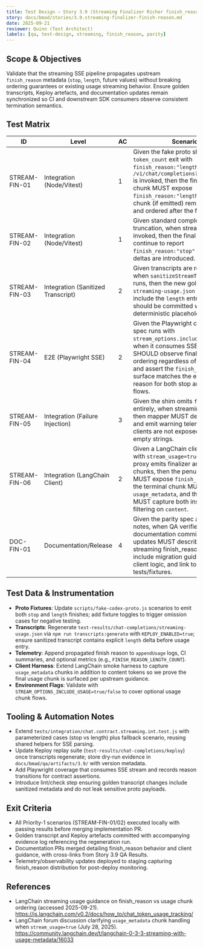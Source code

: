 ```yaml
---
title: Test Design — Story 3.9 (Streaming Finalizer Richer finish_reason)
story: docs/bmad/stories/3.9.streaming-finalizer-finish-reason.md
date: 2025-09-21
reviewer: Quinn (Test Architect)
labels: [qa, test-design, streaming, finish_reason, parity]
---
```


## Scope & Objectives

Validate that the streaming SSE pipeline propagates upstream `finish_reason` metadata (`stop`, `length`, future values) without breaking ordering guarantees or existing usage streaming behavior. Ensure golden transcripts, Keploy artefacts, and documentation updates remain synchronized so CI and downstream SDK consumers observe consistent termination semantics.

## Test Matrix

| ID            | Level                              | AC  | Scenario                                                                                                                                                                                                                                                                                        | Rationale                                                                |
| ------------- | ---------------------------------- | --- | ----------------------------------------------------------------------------------------------------------------------------------------------------------------------------------------------------------------------------------------------------------------------------------------------- | ------------------------------------------------------------------------ |
| STREAM-FIN-01 | Integration (Node/Vitest)          | 1   | Given the fake proto shim emits a `token_count` exit with `finish_reason:"length"`, when `/v1/chat/completions?stream=true` is invoked, then the finalizer SSE chunk MUST expose `finish_reason:"length"` while usage chunk (if emitted) remains separate and ordered after the finalizer.      | Proves truncation metadata flows through mapper (primary parity gap).    |
| STREAM-FIN-02 | Integration (Node/Vitest)          | 1   | Given standard completion without truncation, when streaming is invoked, then the final chunk MUST continue to report `finish_reason:"stop"` and no extra deltas are introduced.                                                                                                                | Guards against regressions to default stop semantics.                    |
| STREAM-FIN-03 | Integration (Sanitized Transcript) | 2   | Given transcripts are regenerated, when `sanitizeStreamTranscript` runs, then the new golden `streaming-usage.json` SHOULD include the `length` entry and the diff should be committed with deterministic placeholders.                                                                         | Keeps contract fixtures aligned with new output.                         |
| STREAM-FIN-04 | E2E (Playwright SSE)               | 2   | Given the Playwright chat streaming spec runs with `stream_options.include_usage=true`, when it consumes SSE, then it SHOULD observe finalizer → usage ordering regardless of finish reason and assert the `finish_reason` surface matches the expected reason for both stop and length flows.  | Ensures browser-level consumers receive consistent ordering and reasons. |
| STREAM-FIN-05 | Integration (Failure Injection)    | 3   | Given the shim omits `finish_reason` entirely, when streaming occurs, then mapper MUST default to `stop` and emit warning telemetry so clients are not exposed to `null` or empty strings.                                                                                                      | Verifies defensive fallback behavior and logging.                        |
| STREAM-FIN-06 | Integration (LangChain Client)     | 2   | Given a LangChain client streaming with `stream_usage=true`, when the proxy emits finalizer and usage chunks, then the penultimate chunk MUST expose `finish_reason` and the terminal chunk MUST surface `usage_metadata`, and the harness MUST capture both instead of filtering on `content`. | Aligns client contract with 2025 LangChain streaming guidance.           |
| DOC-FIN-01    | Documentation/Release              | 4   | Given the parity spec and release notes, when QA verifies documentation commits, then updates MUST describe the new streaming finish_reason behavior, include migration guidance for client logic, and link to updated tests/fixtures.                                                          | Confirms user-facing docs stay synchronized with implementation.         |

## Test Data & Instrumentation

- **Proto Fixtures**: Update `scripts/fake-codex-proto.js` scenarios to emit both `stop` and `length` finishes; add fixture toggles to trigger omission cases for negative testing.
- **Transcripts**: Regenerate `test-results/chat-completions/streaming-usage.json` via `npm run transcripts:generate` with `KEPLOY_ENABLED=true`; ensure sanitized transcript contains explicit `length` delta before usage entry.
- **Telemetry**: Append propagated finish reason to `appendUsage` logs, CI summaries, and optional metrics (e.g., `FINISH_REASON_LENGTH_COUNT`).
- **Client Harness**: Extend LangChain smoke harness to capture `usage_metadata` chunks in addition to content tokens so we prove the final usage chunk is surfaced per upstream guidance.
- **Environment Flags**: Validate with `STREAM_OPTIONS_INCLUDE_USAGE=true/false` to cover optional usage chunk flows.

## Tooling & Automation Notes

- Extend `tests/integration/chat.contract.streaming.int.test.js` with parameterized cases (stop vs length) plus fallback scenario, reusing shared helpers for SSE parsing.
- Update Keploy replay suite (`test-results/chat-completions/keploy`) once transcripts regenerate; store dry-run evidence in `docs/bmad/qa/artifacts/3.9/` with version metadata.
- Add Playwright coverage that consumes SSE stream and records reason transitions for contract assertions.
- Introduce lint/check step ensuring golden transcript changes include sanitized metadata and do not leak sensitive proto payloads.

## Exit Criteria

- All Priority-1 scenarios (STREAM-FIN-01/02) executed locally with passing results before merging implementation PR.
- Golden transcript and Keploy artefacts committed with accompanying evidence log referencing the regeneration run.
- Documentation PRs merged detailing finish_reason behavior and client guidance, with cross-links from Story 3.9 QA Results.
- Telemetry/observability updates deployed to staging capturing finish_reason distribution for post-deploy monitoring.

## References

- LangChain streaming usage guidance on finish_reason vs usage chunk ordering (accessed 2025-09-21). https://js.langchain.com/v0.2/docs/how_to/chat_token_usage_tracking/
- LangChain forum discussion clarifying `usage_metadata` chunk handling when `stream_usage=true` (July 28, 2025). https://community.langchain.dev/t/langchain-0-3-3-streaming-with-usage-metadata/16033
